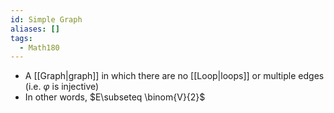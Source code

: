 ```yaml
---
id: Simple Graph
aliases: []
tags:
  - Math180
---
```


- A [[Graph|graph]] in which there are no [[Loop|loops]] or multiple edges (i.e.
  $\varphi$ is injective)
- In other words, $E\subseteq \binom{V}{2}$
